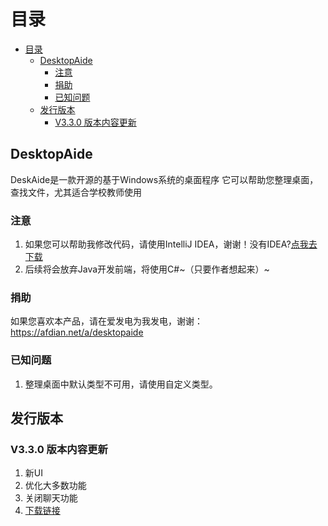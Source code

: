  目录
 ===
<!-- TOC -->
* [目录](#目录)
  * [DesktopAide](#desktopaide)
    * [注意](#注意)
    * [捐助](#捐助)
    * [已知问题](#已知问题)
  * [发行版本](#发行版本)
    * [V3.3.0 版本内容更新](#v330-版本内容更新)
<!-- TOC -->

## DesktopAide

DeskAide是一款开源的基于Windows系统的桌面程序
它可以帮助您整理桌面，查找文件，尤其适合学校教师使用
### 注意
1. 如果您可以帮助我修改代码，请使用IntelliJ IDEA，谢谢！没有IDEA?[点我去下载](https://www.jetbrains.com/zh-cn/idea/download/)
2. 后续将会放弃Java开发前端，将使用C#~（只要作者想起来）~

### 捐助
如果您喜欢本产品，请在爱发电为我发电，谢谢：
https://afdian.net/a/desktopaide

### 已知问题
1. 整理桌面中默认类型不可用，请使用自定义类型。

## 发行版本

### V3.3.0 版本内容更新
1. 新UI
2. 优化大多数功能
3. 关闭聊天功能
4. [下载链接](https://github.com/chenpuhao/DesktopAide/releases/download/DesktopAide/DesktopAide-withjre-3.3-setup.exe)

